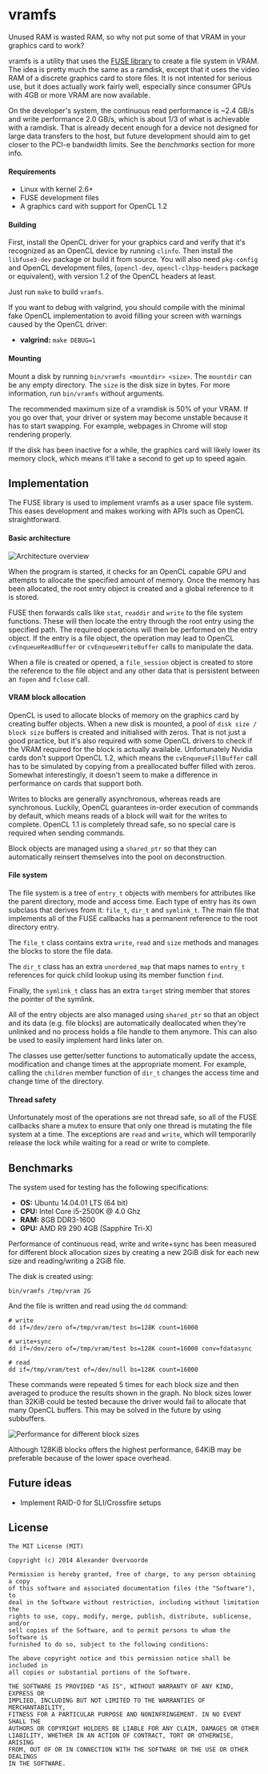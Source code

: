 vramfs
======

Unused RAM is wasted RAM, so why not put some of that VRAM in your graphics card
to work?

vramfs is a utility that uses the [FUSE library](http://fuse.sourceforge.net/)
to create a file system in VRAM. The idea is pretty much the same as a ramdisk,
except that it uses the video RAM of a discrete graphics card to store
files. It is not intented for serious use, but it does actually work fairly
well, especially since consumer GPUs with 4GB or more VRAM are now available.

On the developer's system, the continuous read performance is ~2.4 GB/s and
write performance 2.0 GB/s, which is about 1/3 of what is achievable with a
ramdisk. That is already decent enough for a device not designed for large data
transfers to the host, but future development should aim to get closer to the
PCI-e bandwidth limits. See the *benchmarks* section for more info.

#### Requirements

- Linux with kernel 2.6+
- FUSE development files
- A graphics card with support for OpenCL 1.2

#### Building

First, install the OpenCL driver for your graphics card and verify that it's
recognized as an OpenCL device by running `clinfo`. Then install the `libfuse3-dev`
package or build it from source. You will also need `pkg-config` and OpenCL 
development files, (`opencl-dev`, `opencl-clhpp-headers` package or equivalent), 
with version 1.2 of the OpenCL headers at least.

Just run `make` to build `vramfs`.

If you want to debug with valgrind, you should compile with the minimal fake
OpenCL implementation to avoid filling your screen with warnings caused by the
OpenCL driver:

* **valgrind:** `make DEBUG=1`

#### Mounting

Mount a disk by running `bin/vramfs <mountdir> <size>`. The `mountdir` can be
any empty directory. The `size` is the disk size in bytes. For more information,
run `bin/vramfs` without arguments.

The recommended maximum size of a vramdisk is 50% of your VRAM. If you go over
that, your driver or system may become unstable because it has to start
swapping. For example, webpages in Chrome will stop rendering properly.

If the disk has been inactive for a while, the graphics card will likely lower
its memory clock, which means it'll take a second to get up to speed again.

Implementation
--------------

The FUSE library is used to implement vramfs as a user space file system. This
eases development and makes working with APIs such as OpenCL straightforward.

#### Basic architecture

![Architecture overview](http://i.imgur.com/e8tQ168.png)

When the program is started, it checks for an OpenCL capable GPU and attempts to
allocate the specified amount of memory. Once the memory has been allocated, the
root entry object is created and a global reference to it is stored.

FUSE then forwards calls like `stat`, `readdir` and `write` to the file system
functions. These will then locate the entry through the root entry using the
specified path. The required operations will then be performed on the entry
object. If the entry is a file object, the operation may lead to OpenCL
`cvEnqueueReadBuffer` or `cvEnqueueWriteBuffer` calls to manipulate the data.

When a file is created or opened, a `file_session` object is created to store
the reference to the file object and any other data that is persistent between
an `fopen` and `fclose` call.

#### VRAM block allocation

OpenCL is used to allocate blocks of memory on the graphics card by creating
buffer objects. When a new disk is mounted, a pool of `disk size / block size`
buffers is created and initialised with zeros. That is not just a good practice,
but it's also required with some OpenCL drivers to check if the VRAM required
for the block is actually available. Unfortunately Nvidia cards don't support
OpenCL 1.2, which means the `cvEnqueueFillBuffer` call has to be simulated by
copying from a preallocated buffer filled with zeros. Somewhat interestingly, it
doesn't seem to make a difference in performance on cards that support both.

Writes to blocks are generally asynchronous, whereas reads are synchronous.
Luckily, OpenCL guarantees in-order execution of commands by default, which
means reads of a block will wait for the writes to complete. OpenCL 1.1 is
completely thread safe, so no special care is required when sending commands.

Block objects are managed using a `shared_ptr` so that they can automatically
reinsert themselves into the pool on deconstruction.

#### File system

The file system is a tree of `entry_t` objects with members for attributes like
the parent directory, mode and access time. Each type of entry has its own
subclass that derives from it: `file_t`, `dir_t` and `symlink_t`. The main file
that implements all of the FUSE callbacks has a permanent reference to the root
directory entry.

The `file_t` class contains extra `write`, `read` and `size` methods and manages
the blocks to store the file data.

The `dir_t` class has an extra `unordered_map` that maps names to `entry_t`
references for quick child lookup using its member function `find`.

Finally, the `symlink_t` class has an extra `target` string member that stores
the pointer of the symlink.

All of the entry objects are also managed using `shared_ptr` so that an object
and its data (e.g. file blocks) are automatically deallocated when they're
unlinked and no process holds a file handle to them anymore. This can also be
used to easily implement hard links later on.

The classes use getter/setter functions to automatically update the access,
modification and change times at the appropriate moment. For example, calling
the `children` member function of `dir_t` changes the access time and change
time of the directory.

#### Thread safety

Unfortunately most of the operations are not thread safe, so all of the FUSE
callbacks share a mutex to ensure that only one thread is mutating the file
system at a time. The exceptions are `read` and `write`, which will temporarily
release the lock while waiting for a read or write to complete.

Benchmarks
----------

The system used for testing has the following specifications:

* **OS:** Ubuntu 14.04.01 LTS (64 bit)
* **CPU:** Intel Core i5-2500K @ 4.0 Ghz
* **RAM:** 8GB DDR3-1600
* **GPU:** AMD R9 290 4GB (Sapphire Tri-X)

Performance of continuous read, write and write+sync has been measured for
different block allocation sizes by creating a new 2GiB disk for each new size
and reading/writing a 2GiB file.

The disk is created using:

    bin/vramfs /tmp/vram 2G

And the file is written and read using the `dd` command:

    # write
    dd if=/dev/zero of=/tmp/vram/test bs=128K count=16000

    # write+sync
    dd if=/dev/zero of=/tmp/vram/test bs=128K count=16000 conv=fdatasync

    # read
    dd if=/tmp/vram/test of=/dev/null bs=128K count=16000

These commands were repeated 5 times for each block size and then averaged to
produce the results shown in the graph. No block sizes lower than 32KiB could
be tested because the driver would fail to allocate that many OpenCL buffers.
This may be solved in the future by using subbuffers.

![Performance for different block sizes](http://i.imgur.com/93UNs1u.png)

Although 128KiB blocks offers the highest performance, 64KiB may be preferable
because of the lower space overhead.

Future ideas
------------

- Implement RAID-0 for SLI/Crossfire setups

License
-------

    The MIT License (MIT)

    Copyright (c) 2014 Alexander Overvoorde

    Permission is hereby granted, free of charge, to any person obtaining a copy
    of this software and associated documentation files (the "Software"), to
    deal in the Software without restriction, including without limitation the
    rights to use, copy, modify, merge, publish, distribute, sublicense, and/or
    sell copies of the Software, and to permit persons to whom the Software is
    furnished to do so, subject to the following conditions:

    The above copyright notice and this permission notice shall be included in
    all copies or substantial portions of the Software.

    THE SOFTWARE IS PROVIDED "AS IS", WITHOUT WARRANTY OF ANY KIND, EXPRESS OR
    IMPLIED, INCLUDING BUT NOT LIMITED TO THE WARRANTIES OF MERCHANTABILITY,
    FITNESS FOR A PARTICULAR PURPOSE AND NONINFRINGEMENT. IN NO EVENT SHALL THE
    AUTHORS OR COPYRIGHT HOLDERS BE LIABLE FOR ANY CLAIM, DAMAGES OR OTHER
    LIABILITY, WHETHER IN AN ACTION OF CONTRACT, TORT OR OTHERWISE, ARISING
    FROM, OUT OF OR IN CONNECTION WITH THE SOFTWARE OR THE USE OR OTHER DEALINGS
    IN THE SOFTWARE.
